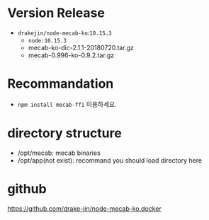 # Version Release

- `drakejin/node-mecab-ko`:`10.15.3`
  - `node:10.15.3`
  - mecab-ko-dic-2.1.1-20180720.tar.gz
  - mecab-0.996-ko-0.9.2.tar.gz

# Recommandation

- `npm install mecab-ffi` 이용하세요.

# directory structure

- /opt/mecab: mecab binaries
- /opt/app(not exist): recommand you should load directory here

# github

https://github.com/drake-jin/node-mecab-ko.docker